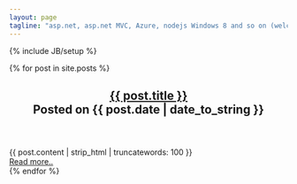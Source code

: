 ```yaml
---
layout: page
tagline: "asp.net, asp.net MVC, Azure, nodejs Windows 8 and so on (welcome to the jungle)"
---
```

{% include JB/setup %}

{% for post in site.posts %}
<div class="entry-content">
	<article class="unit-article layout-page">
		<div class="unit-article-inner">
			<div class="content">
				<header class="show">
					<h1 class="h2 entry-title">
						<div class="title">
							<a href="{{ BASE_PATH }}{{ post.url }}" rel="{{ post.title }}">{{ post.title }}</a>
						</div>
						<div class="date">
							Posted on {{ post.date | date_to_string }}
						</div>
					</h1>
				</header>
				<div class="entry-content">
					{{ post.content | strip_html | truncatewords: 100 }}
				</div>
				<footer class="article-footer">
					<a class="read-more" href="{{ BASE_PATH }}{{ post.url }}">Read more..</a>
				</footer>
			</div>
		</div>
	</article>
</div>
{% endfor %}